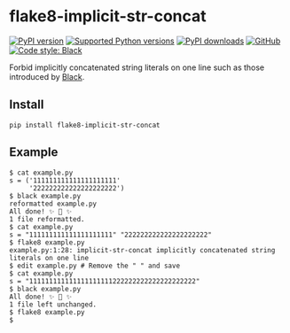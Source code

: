 # flake8-implicit-str-concat

[![PyPI version](https://img.shields.io/pypi/v/flake8-implicit-str-concat.svg)](https://pypi.org/project/flake8-implicit-str-concat)
[![Supported Python versions](https://img.shields.io/pypi/pyversions/flake8-implicit-str-concat.svg)](https://pypi.org/project/flake8-implicit-str-concat)
[![PyPI downloads](https://img.shields.io/pypi/dm/flake8-implicit-str-concat.svg)](https://pypistats.org/packages/flake8-implicit-str-concat)
[![GitHub](https://img.shields.io/github/license/keisheiled/flake8-implicit-str-concat.svg)](LICENSE)
[![Code style: Black](https://img.shields.io/badge/code%20style-black-000000.svg)](https://github.com/psf/black)

Forbid implicitly concatenated string literals on one line such as those
introduced by [Black](https://github.com/psf/black/issues/26).

## Install

```
pip install flake8-implicit-str-concat
```

## Example

```console
$ cat example.py
s = ('111111111111111111111'
     '222222222222222222222')
$ black example.py
reformatted example.py
All done! ✨ 🍰 ✨
1 file reformatted.
$ cat example.py
s = "111111111111111111111" "222222222222222222222"
$ flake8 example.py
example.py:1:28: implicit-str-concat implicitly concatenated string literals on one line
$ edit example.py # Remove the " " and save
$ cat example.py
s = "111111111111111111111222222222222222222222"
$ black example.py
All done! ✨ 🍰 ✨
1 file left unchanged.
$ flake8 example.py
$
```
